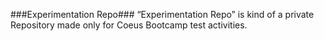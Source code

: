 ###Experimentation Repo###
“Experimentation Repo” is kind of a private Repository made only for Coeus Bootcamp test activities.  


